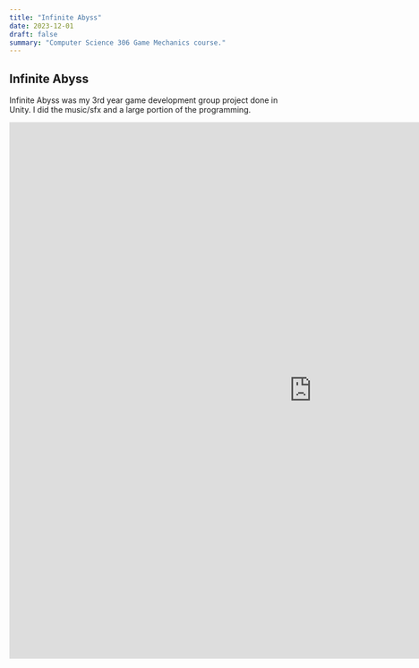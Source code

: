 ```yaml
---
title: "Infinite Abyss"
date: 2023-12-01
draft: false
summary: "Computer Science 306 Game Mechanics course."
---
```


## Infinite Abyss

Infinite Abyss was my 3rd year game development group project done in Unity. I did the music/sfx and a large portion of the programming.

<div class="video-container">
    <iframe width="1080" height="960" src="https://infinite-abyss.pages.dev/" frameborder="0" allowfullscreen></iframe>
</div>
